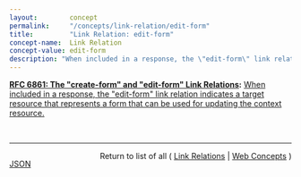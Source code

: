 ```yaml
---
layout:        concept
permalink:     "/concepts/link-relation/edit-form"
title:         "Link Relation: edit-form"
concept-name:  Link Relation
concept-value: edit-form
description: "When included in a response, the \"edit-form\" link relation indicates a target resource that represents a form that can be used for updating the context resource."
---
```


**[RFC 6861: The "create-form" and "edit-form" Link Relations](/specs/IETF/RFC/6861 "RFC 5988 standardized a means of indicating the relationships between resources on the Web. This specification defines link relation types that may be used to express the relationships between a resource and an input form for constructing data submissions."):** [When included in a response, the "edit-form" link relation indicates a target resource that represents a form that can be used for updating the context resource.](http://tools.ietf.org/html/rfc6861#section-3.2 "Read documentation for Link Relation &#34;edit-form&#34;")

<br/>
<hr/>

<p style="float : left"><a href="./edit-form.json" title="JSON representing this particular Web Concept value">JSON</a></p>
<p style="text-align: right">Return to list of all ( <a href="../link-relations">Link Relations</a> | <a href="../">Web Concepts</a> )</p>
